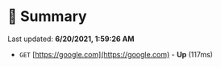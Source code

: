 # 📖 Summary
Last updated: **6/20/2021, 1:59:26 AM**

- `GET` [https://google.com](https://google.com) - **Up** (117ms)
